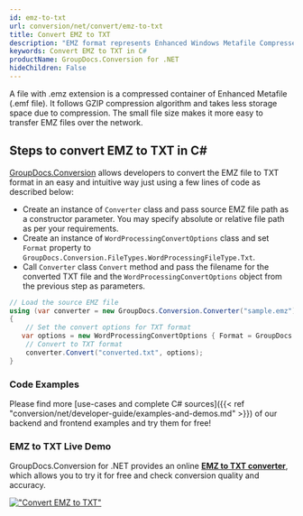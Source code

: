 ```yaml
---
id: emz-to-txt
url: conversion/net/convert/emz-to-txt
title: Convert EMZ to TXT
description: "EMZ format represents Enhanced Windows Metafile Compressed with .emz extension. Learn how to convert EMZ to TXT file programmatically in C# language using GroupDocs.Conversion for .NET library."
keywords: Convert EMZ to TXT in C#
productName: GroupDocs.Conversion for .NET
hideChildren: False
---
```


A file with .emz extension is a compressed container of Enhanced Metafile (.emf file). It follows GZIP compression algorithm and takes less storage space due to compression. The small file size makes it more easy to transfer EMZ files over the network.

## Steps to convert EMZ to TXT in C#

[GroupDocs.Conversion](https://products.groupdocs.com/conversion/net) allows developers to convert the EMZ file to TXT format in an easy and intuitive way just using a few lines of code as described below:

* Create an instance of `Converter` class and pass source EMZ file path as a constructor parameter. You may specify absolute or relative file path as per your requirements. 
* Create an instance of `WordProcessingConvertOptions` class and set `Format` property to `GroupDocs.Conversion.FileTypes.WordProcessingFileType.Txt`.
* Call `Converter` class `Convert` method and pass the filename for the converted TXT file and the `WordProcessingConvertOptions` object from the previous step as parameters.

```csharp
// Load the source EMZ file
using (var converter = new GroupDocs.Conversion.Converter("sample.emz"))
{
    // Set the convert options for TXT format
   var options = new WordProcessingConvertOptions { Format = GroupDocs.Conversion.FileTypes.WordProcessingFileType.Txt };
    // Convert to TXT format
    converter.Convert("converted.txt", options);
}
```

### Code Examples

Please find more [use-cases and complete C# sources]({{< ref "conversion/net/developer-guide/examples-and-demos.md" >}}) of our backend and frontend examples and try them for free!

### EMZ to TXT Live Demo

GroupDocs.Conversion for .NET provides an online [**EMZ to TXT converter**](https://products.groupdocs.app/conversion/emz-to-txt), which allows you to try it for free and check conversion quality and accuracy.

[!["Convert EMZ to TXT"](conversion/net/images/convert-to-txt/convert-emz-to-txt.png)](https://products.groupdocs.app/conversion/emz-to-txt)